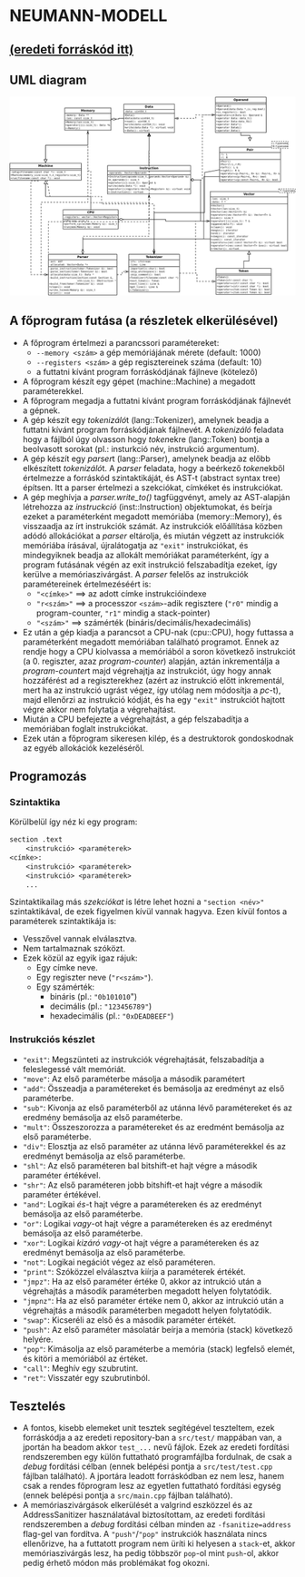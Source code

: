 # NEUMANN-MODELL

## [(eredeti forráskód itt)](https://github.com/mhlyv/von-neumann)

## UML diagram
![UML](uml.png)

## A főprogram futása (a részletek elkerülésével)
- A főprogram értelmezi a parancssori paramétereket:
	- `--memory <szám>` a gép memóriájának mérete (default: 1000)
	- `--registers <szám>` a gép regisztereinek száma (default: 10)
	- a futtatni kívánt program forráskódjának fájlneve (kötelező)
- A főprogram készít egy gépet (machine::Machine) a megadott paraméterekkel.
- A főprogram megadja a futtatni kívánt program forráskódjának fájlnevét
a gépnek.
- A gép készít egy *tokenizáló*t (lang::Tokenizer), amelynek beadja
a futtatni kívánt program forráskódjának fájlnevét. A *tokenizáló*
feladata hogy a fájlból úgy olvasson hogy *token*ekre (lang::Token) bontja
a beolvasott sorokat (pl.: insturkció név, instrukció argumentum).
- A gép készít egy *parser*t (lang::Parser), amelynek beadja az előbb
elkészített *tokenizáló*t. A *parser* feladata, hogy a beérkező
*token*ekből értelmezze a forráskód szintaktikáját, és AST-t (abstract
syntax tree) építsen. Itt a parser értelmezi a szekciókat, címkéket és 
instrukciókat.
- A gép meghívja a *parser.write_to()* tagfüggvényt, amely az AST-alapján
létrehozza az *instruckció* (inst::Instruction) objektumokat, és beírja
ezeket a paraméterként megadott memóriába (memory::Memory), és visszaadja
az írt instrukciók számát. Az instrukciók előállítása közben adódó
allokációkat a *parser* eltárolja, és miután végzett az instrukciók
memóriába írásával, újralátogatja az `"exit"` instrukciókat, és
mindegyiknek beadja az allokált memóriákat paraméterként, így a program
futásának végén az exit instrukció felszabadítja ezeket, így kerülve a
memóriaszivárgást. A *parser* felelős az instrukciók paramétereinek
értelmezéséért is:
	- `"<címke>"` ==> az adott címke instrukcióindexe
	- `"r<szám>"` ==> a processzor `<szám>`-adik regisztere (`"r0"` mindig a
	program-counter, `"r1"` mindig a stack-pointer)
	- `"<szám>"` ==> számérték (bináris/decimális/hexadecimális)
- Ez után a gép kiadja a parancsot a CPU-nak (cpu::CPU), hogy futtassa
a paraméterként megadott memóriában található programot. Ennek az rendje
hogy a CPU kiolvassa a memóriából a soron következő instrukciót (a 0.
regiszter, azaz *program-counter*) alapján, aztán inkrementálja a
*program-counter*t majd végrehajtja az instrukciót, úgy hogy annak
hozzáférést ad a regiszterekhez (azért az instrukció előtt inkrementál,
mert ha az instrukció ugrást végez, így utólag nem módosítja a *pc*-t),
majd ellenőrzi az instrukció kódját, és ha egy `"exit"` instrukciót
hajtott végre akkor nem folytatja a végrehajtást.
- Miután a CPU befejezte a végrehajtást, a gép felszabadítja a memóriában
foglalt instrukciókat.
- Ezek után a főprogram sikeresen kilép, és a destruktorok gondoskodnak
az egyéb allokációk kezeléséről.

## Programozás

### Szintaktika
Körülbelül így néz ki egy program:
```
section .text
	<instrukció> <paraméterek>
<címke>:
	<instrukció> <paraméterek>
	<instrukció> <paraméterek>
	...
```

Szintaktikailag más *szekciókat* is létre lehet hozni a `"section <név>"`
szintaktikával, de ezek figyelmen kívül vannak hagyva. Ezen kívül fontos a
paraméterek szintaktikája is:

- Vesszővel vannak elválasztva.
- Nem tartalmaznak szóközt.
- Ezek közül az egyik igaz rájuk:
	- Egy címke neve.
	- Egy regiszter neve (`"r<szám>"`).
	- Egy számérték:
		- bináris (pl.: `"0b101010`")
		- decimális (pl.: `"123456789"`)
		- hexadecimális (pl.: `"0xDEADBEEF"`)

### Instrukciós készlet
- `"exit"`: Megszünteti az instrukciók végrehajtását, felszabadítja a
feleslegessé vált memóriát.
- `"move"`: Az első paraméterbe másolja a második paramétert
- `"add"`: Összeadja a paramétereket és bemásolja az eredményt az első
paraméterbe.
- `"sub"`: Kivonja az első paraméterből az utánna lévő paramétereket és az
eredmény bemásolja az első paraméterbe.
- `"mult"`: Összeszorozza a paramétereket és az eredmént bemásolja az első
paraméterbe.
- `"div"`: Elosztja az első paraméter az utánna lévő paraméterekkel és az
eredményt bemásolja az első paraméterbe.
- `"shl"`: Az első paraméteren bal bitshift-et hajt végre a második paraméter
értékével.
- `"shr"`: Az első paraméteren jobb bitshift-et hajt végre a második paraméter
értékével.
- `"and"`: Logikai *és*-t hajt végre a paramétereken és az eredményt bemásolja
az első paraméterbe.
- `"or"`: Logikai *vagy*-ot hajt végre a paramétereken és az eredményt
bemásolja az első paraméterbe.
- `"xor"`: Logikai *kizáró vagy*-ot hajt végre a paramétereken és az eredményt
bemásolja az első paraméterbe.
- `"not"`: Logikai negációt végez az első paraméteren.
- `"print"`: Szóközzel elválasztva kiírja a paraméterek értékét.
- `"jmpz"`: Ha az első paraméter értéke 0, akkor az intrukció után a
végrehajtás a második paraméterben megadott helyen folytatódik.
- `"jmpnz"`: Ha az első paraméter értéke nem 0, akkor az intrukció után a
végrehajtás a második paraméterben megadott helyen folytatódik.
- `"swap"`: Kicseréli az első és a második paraméter értékét.
- `"push"`: Az első paraméter másolatár beírja a memória (stack) következő
helyére.
- `"pop"`: Kimásolja az első paraméterbe a memória (stack) legfelső elemét,
és kitöri a memóriából az értéket.
- `"call"`: Meghív egy szubrutint.
- `"ret"`: Visszatér egy szubrutinból.

## Tesztelés
- A fontos, kisebb elemeket unit tesztek segítégével teszteltem, ezek
forráskódja a az eredeti repository-ban a `src/test/` mappában van, a
jportán ha beadom akkor `test_...` nevű fájlok. Ezek az eredeti
fordítási rendszeremben egy külön futtatható programfájlba fordulnak,
de csak a *debug* fordítási célban (ennek belépési pontja a
`src/test/test.cpp` fájlban található). A jportára leadott
forráskódban ez nem lesz, hanem csak a rendes főprogram lesz az egyetlen
futtatható fordítási egység (ennek belépési pontja a `src/main.cpp`
fájlban található).
- A memóriaszivárgások elkerülését a valgrind eszközzel és az
AddressSanitizer használatával biztosítottam, az eredeti fordítási
rendszeremben a *debug* fordítási célban minden az `-fsanitize=address`
flag-gel van fordítva. A `"push"`/`"pop"` instrukciók használata
nincs ellenőrizve, ha a futtatott program nem üríti ki helyesen a `stack`-et,
akkor memóriaszivárgás lesz, ha pedig többször `pop`-ol mint `push`-ol, akkor
pedig érhető módon más problémákat fog okozni.
